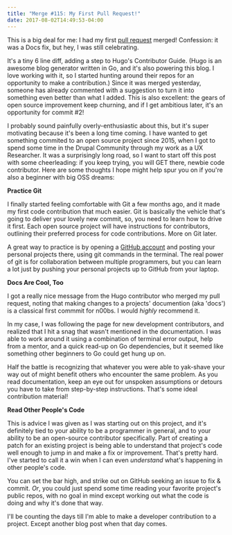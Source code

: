 ```yaml
---
title: "Merge #115: My First Pull Request!"
date: 2017-08-02T14:49:53-04:00
---
```


This is a big deal for me: I had my first <a href="https://github.com/gohugoio/hugoDocs/pull/115" target="_blank">pull request</a> merged! Confession: it was a Docs fix, but hey, I was still celebrating.

It's a tiny 6 line diff, adding a step to Hugo's Contributor Guide. (Hugo is an awesome blog generator written in Go, and it's also powering this blog. I love working with it, so I started hunting around their repos for an opportunity to make a contribution.) Since it was merged yesterday, someone has already commented with a suggestion to turn it into something even better than what I added. This is also excellent: the gears of open source improvement keep churning, and if I get ambitious later, it's an opportunity for commit #2!

I probably sound painfully overly-enthusiastic about this, but it's super motivating because it's been a long time coming. I have wanted to get something commited to an open source project since 2015, when I got to spend some time in the Drupal Community through my work as a UX Researcher. It was a surprisingly long road, so I want to start off this post with some cheerleading: if you keep trying, you will GET there, newbie code contributor. Here are some thoughts I hope might help spur you on if you're also a beginner with big OSS dreams:

<b>Practice Git</b>

I finally started feeling comfortable with Git a few months ago, and it made my first code contribution that much easier. Git is basically the vehicle that's going to deliver your lovely new commit, so, you need to learn how to drive it first. Each open source project will have instructions for contributors, outlining their preferred process for code contributions. More on Git later.

A great way to practice is by opening a <a href="https://github.com" target="_blank">GitHub account</a> and posting your personal projects there, using git commands in the terminal. The real power of git is for collaboration between multiple programmers, but you can learn a lot just by pushing your personal projects up to GitHub from your laptop. 
 
<b>Docs Are Cool, Too</b>

I got a really nice message from the Hugo contributor who merged my pull request, noting that making changes to a projects' documention (aka 'docs') is a classical first commmit for n00bs. I would *highly* recommend it. 

In my case, I was following the page for new development contributors, and realized that I hit a snag that wasn't mentioned in the documentation. I was able to work around it using a combination of terminal error output, help from a mentor, and a quick read-up on Go dependencies, but it seemed like something other beginners to Go could get hung up on.

Half the battle is recognizing that whatever you were able to yak-shave your way out of might benefit others who encounter the same problem. As you read documentation, keep an eye out for unspoken assumptions or detours you have to take from step-by-step instructions. That's some ideal contribution material!

<b>Read Other People's Code</b>

This is advice I was given as I was starting out on this project, and it's definitely tied to your ability to be a programmer in general, and to your ability to be an open-source contributor specifically. Part of creating a patch for an existing project is being able to understand that project's code well enough to jump in and make a fix or improvement. That's pretty hard. I've started to call it a win when I can even *understand* what's happening in other people's code.

You can set the bar high, and strike out on GitHub seeking an issue to fix & commit. <i>Or</i>, you could just spend some time reading your favorite project's public repos, with no goal in mind except working out what the code is doing and why it's done that way.


I'll be counting the days till I'm able to make a developer contribution to a project. Except another blog post when that day comes.
